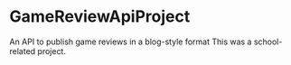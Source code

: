 # GameReviewApiProject
An API to publish game reviews in a blog-style format
This was a school-related project.
